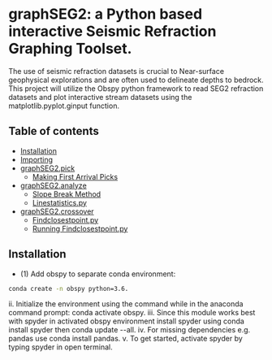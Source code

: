 # graphSEG2: a Python based interactive Seismic Refraction Graphing Toolset. 

The use of seismic refraction datasets is crucial to Near-surface geophysical explorations and are often used to delineate depths to bedrock. This project will utilize the Obspy python framework to read SEG2 refraction datasets and plot interactive stream datasets using the matplotlib.pyplot.ginput function.


Table of contents
-----------------
- [Installation](#Installation)
- [Importing](#Importing-function)
- [graphSEG2.pick](#graphSEG2.pick)
  *  [Making First Arrival Picks](#first-arrivals)
- [graphSEG2.analyze](#graphSEG2.analyze)
  *  [Slope Break Method](#slope-break)
  *  [Linestatistics.py](#linestatistics)
- [graphSEG2.crossover](#graphSEG2.crossover)
  *  [Findclosestpoint.py](#Findclosestpoint)
  *  [Running Findclosestpoint.py](#RunningFindclosestpoint.py)


## Installation

- (1)	Add obspy to separate conda environment:
```bash 
conda create -n obspy python=3.6.
```
ii.	Initialize the environment using the command while in the anaconda command prompt: conda activate obspy.
iii.	Since this module works best with spyder in activated obspy environment install spyder using conda install spyder then conda update --all. 
iv.	For missing dependencies e.g. pandas use conda install pandas. 
v.	To get started, activate spyder by typing spyder in open terminal.
